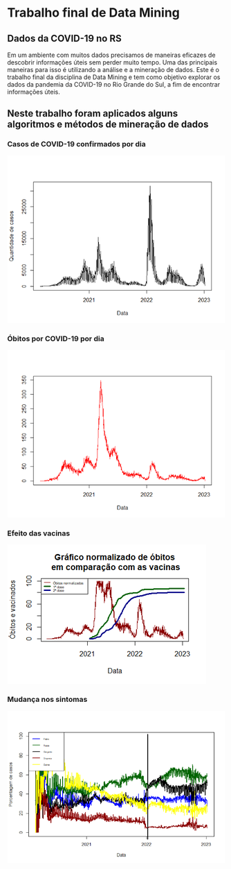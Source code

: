 # Trabalho final de Data Mining
## Dados da COVID-19 no RS

Em um ambiente com muitos dados precisamos de maneiras eficazes de descobrir informações úteis sem perder muito tempo. Uma das principais maneiras para isso é utilizando a análise e a mineração de dados. Este é o trabalho final da disciplina de Data Mining e tem como objetivo explorar os dados da pandemia da COVID-19 no Rio Grande do Sul, a fim de encontrar informações úteis.

## Neste trabalho foram aplicados alguns algoritmos e métodos de mineração de dados

### Casos de COVID-19 confirmados por dia
![Casos por dia](/graficos/imagens/casosDiaPlot.png "Casos por dia")
### Óbitos por COVID-19 por dia
![Óbitos por dia](/graficos/imagens/obitosDiaPlot.png "Óbitos por dia")
### Efeito das vacinas
![Porcentagem da populacao vacinada em comparação com o numero de obitos (normalizado)](/graficos/imagens/obitosVacinasNorm.png "Porcentagem da populacao vacinada em comparação com o numero de obitos (normalizado)")
### Mudança nos sintomas
![Porcentagem de sintomas nos casos de COVID-19](/sintomas.png "Porcentagem de sintomas")